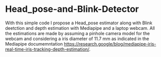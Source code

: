 # Head_pose-and-Blink-Detector

With this simple code I propose a Head_pose estimator along with Blink deetction and depth estimation with Mediapipe and a laptop webcam.
All the estimations are made by assuming a pinhole camera model for the webcam and considering a iris diameter of 11.7 mm as indicated in the Mediapipe documemntation https://research.google/blog/mediapipe-iris-real-time-iris-tracking-depth-estimation/.

